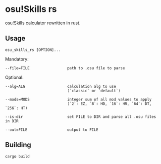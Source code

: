 # osu!Skills rs

osu!Skills calculator rewritten in rust.

## Usage

```
osu_skills_rs [OPTION]...
```

Mandatory:

```
--file=FILE                 path to .osu file to parse
```

Optional:

```
--alg=ALG                   calculation alg to use 
                            (`classic` or `default`)

--mods=MODS                 integer sum of all mod values to apply
                            (`2`: EZ, `8`: HD, `16`: HR, `64`: DT, `256`: HT)

--is-dir                    set FILE to DIR and parse all .osu files in DIR

--out=FILE                  output to FILE
```

## Building

```
cargo build
```